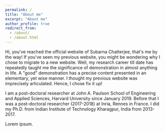 ```yaml
---
permalink: /
title: "About me"
excerpt: "About me"
author_profile: true
redirect_from: 
  - /about/
  - /about.html
---
```


Hi, you've reached the official website of Subarna Chatterjee, that's me by the way! If you've seen my previous website, you might be wondering why I chose to migrate to a new website. Well, my research career till date has repeatedly taught me the significance of demonstration in almost anything in life. A "good" demonstration has a precise content presented in an elementary, yet wise manner. I thought my previous website was imprecisely articulated. Hence, I chose fix it up! 

I am a post-doctoral researcher at John A. Paulson School of Engineering and Applied Sciences, Harvard University since January 2019. Before that I was a post-doctoral researcher (2017-2018) at Inria, Rennes in France. I did my Ph.D. from Indian Institute of Technology Kharagpur, India from 2013-2017.

Lorem ipsum.
